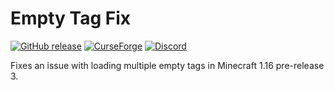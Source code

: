 # Empty Tag Fix

[![GitHub release](https://img.shields.io/github/release/haykam821/Empty-Tag-Fix.svg?style=popout&label=github)](https://github.com/haykam821/Empty-Tag-Fix/releases/latest)
[![CurseForge](https://img.shields.io/static/v1?style=popout&label=curseforge&message=project&color=6441A4)](https://www.curseforge.com/minecraft/mc-mods/empty-tag-fix)
[![Discord](https://img.shields.io/static/v1?style=popout&label=chat&message=discord&color=7289DA)](https://discord.gg/eXcffmW)

Fixes an issue with loading multiple empty tags in Minecraft 1.16 pre-release 3.
